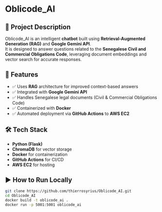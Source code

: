 # Oblicode_AI

## 📌 Project Description
Oblicode_AI is an intelligent **chatbot** built using **Retrieval-Augmented Generation (RAG)** and **Google Gemini API**.  
It is designed to answer questions related to the **Senegalese Civil and Commercial Obligations Code**, leveraging document embeddings and vector search for accurate responses.

## 🚀 Features
- ✅ Uses **RAG** architecture for improved context-based answers  
- ✅ Integrated with **Google Gemini API**  
- ✅ Handles Senegalese legal documents (Civil & Commercial Obligations Code)  
- ✅ Containerized with **Docker**  
- ✅ Automated deployment via **GitHub Actions** to **AWS EC2**

## 🛠️ Tech Stack
- **Python (Flask)**
- **ChromaDB** for vector storage
- **Docker** for containerization
- **GitHub Actions** for CI/CD
- **AWS EC2** for hosting

## ▶️ How to Run Locally
```bash
git clone https://github.com/thierrosyrius/Oblicode_AI.git
cd Oblicode_AI
docker build -t oblicode_ai .
docker run -p 5001:5001 oblicode_ai
